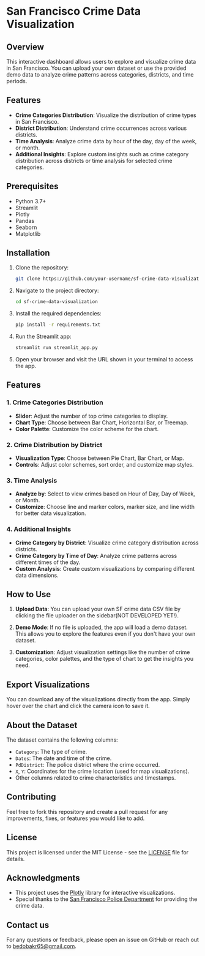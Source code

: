 # San Francisco Crime Data Visualization

## Overview

This interactive dashboard allows users to explore and visualize crime data in San Francisco. You can upload your own dataset or use the provided demo data to analyze crime patterns across categories, districts, and time periods.

## Features

- **Crime Categories Distribution**: Visualize the distribution of crime types in San Francisco.
- **District Distribution**: Understand crime occurrences across various districts.
- **Time Analysis**: Analyze crime data by hour of the day, day of the week, or month.
- **Additional Insights**: Explore custom insights such as crime category distribution across districts or time analysis for selected crime categories.

## Prerequisites

- Python 3.7+
- Streamlit
- Plotly
- Pandas
- Seaborn
- Matplotlib

## Installation

1. Clone the repository:

    ```bash
    git clone https://github.com/your-username/sf-crime-data-visualization.git
    ```

2. Navigate to the project directory:

    ```bash
    cd sf-crime-data-visualization
    ```

3. Install the required dependencies:

    ```bash
    pip install -r requirements.txt
    ```

4. Run the Streamlit app:

    ```bash
    streamlit run streamlit_app.py
    ```

5. Open your browser and visit the URL shown in your terminal to access the app.

## Features

### 1. Crime Categories Distribution

- **Slider**: Adjust the number of top crime categories to display.
- **Chart Type**: Choose between Bar Chart, Horizontal Bar, or Treemap.
- **Color Palette**: Customize the color scheme for the chart.

### 2. Crime Distribution by District

- **Visualization Type**: Choose between Pie Chart, Bar Chart, or Map.
- **Controls**: Adjust color schemes, sort order, and customize map styles.

### 3. Time Analysis

- **Analyze by**: Select to view crimes based on Hour of Day, Day of Week, or Month.
- **Customize**: Choose line and marker colors, marker size, and line width for better data visualization.

### 4. Additional Insights

- **Crime Category by District**: Visualize crime category distribution across districts.
- **Crime Category by Time of Day**: Analyze crime patterns across different times of the day.
- **Custom Analysis**: Create custom visualizations by comparing different data dimensions.

## How to Use

1. **Upload Data**: You can upload your own SF crime data CSV file by clicking the file uploader on the sidebar(NOT DEVELOPED YET!).
   
2. **Demo Mode**: If no file is uploaded, the app will load a demo dataset. This allows you to explore the features even if you don't have your own dataset.

3. **Customization**: Adjust visualization settings like the number of crime categories, color palettes, and the type of chart to get the insights you need.

## Export Visualizations

You can download any of the visualizations directly from the app. Simply hover over the chart and click the camera icon to save it.

## About the Dataset

The dataset contains the following columns:

- `Category`: The type of crime.
- `Dates`: The date and time of the crime.
- `PdDistrict`: The police district where the crime occurred.
- `X`, `Y`: Coordinates for the crime location (used for map visualizations).
- Other columns related to crime characteristics and timestamps.

## Contributing

Feel free to fork this repository and create a pull request for any improvements, fixes, or features you would like to add.

## License

This project is licensed under the MIT License - see the [LICENSE](LICENSE) file for details.

## Acknowledgments

- This project uses the [Plotly](https://plotly.com) library for interactive visualizations.
- Special thanks to the [San Francisco Police Department](https://data.sfgov.org) for providing the crime data.

## Contact us

For any questions or feedback, please open an issue on GitHub or reach out to [bedobakr65@gmail.com](mailto:bedobakr65@gmail.com).

